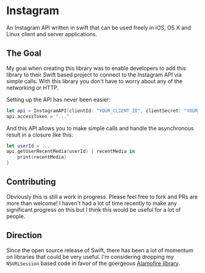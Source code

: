# Instagram
An Instagram API written in swift that can be used freely in iOS, OS X and Linux client and server applications. 


## The Goal

My goal when creating this library was to enable developers to add this library to their Swift based project to connect to the Instagram API via simple calls.
With this library you don't have to worry about any of the networking or HTTP.

Setting up the API has never been easier:
```swift
let api = InstagramAPI(clientId: "YOUR_CLIENT_ID", clientSecret: "YOUR_CLIENT_SECRET")
api.accessToken = "..."
```

And this API allows you to make simple calls and handle the asynchronous result in a closure like this:
```swift
let userId = ...
api.getUserRecentMedia(userId) { recentMedia in
    print(recentMedia)
}
```

## Contributing

Obviously this is still a work in progress. Please feel free to fork and PRs are more than welcome!
I haven't had a lot of time recently to make any significant progress on this but I think this would be useful for a lot of people.

## Direction

Since the open source release of Swift, there has been a lot of momentum on libraries that could be very useful. I'm considering dropping my `NSURLSession` based code in favor of the goergeous [Alamofire library](https://github.com/Alamofire/Alamofire).

 
 
 
 
 
 
 
 
 
 
 
 
 
 
 
 
 
 
 
 
 
 
 
 
 
 
 
 
 
 
 
 
 
 
 
 
 
 
 
 
 
 
 
 
 
 
 
 
 
 
 
 
 
 
 
 
 
 
 
 
 
 
 
 
 
 
 
 
 
 
 
 
 
 
 
